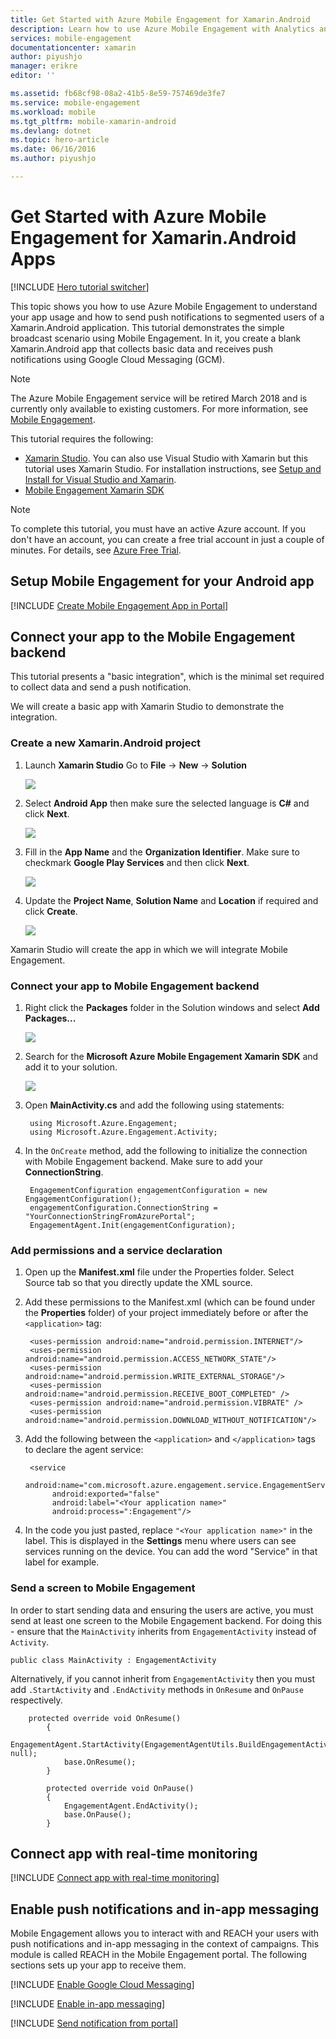 ```yaml
---
title: Get Started with Azure Mobile Engagement for Xamarin.Android
description: Learn how to use Azure Mobile Engagement with Analytics and Push Notifications for Xamarin.Android Apps.
services: mobile-engagement
documentationcenter: xamarin
author: piyushjo
manager: erikre
editor: ''

ms.assetid: fb68cf98-08a2-41b5-8e59-757469de3fe7
ms.service: mobile-engagement
ms.workload: mobile
ms.tgt_pltfrm: mobile-xamarin-android
ms.devlang: dotnet
ms.topic: hero-article
ms.date: 06/16/2016
ms.author: piyushjo

---
```

# Get Started with Azure Mobile Engagement for Xamarin.Android Apps
[!INCLUDE [Hero tutorial switcher](../../includes/mobile-engagement-hero-tutorial-switcher.md)]

This topic shows you how to use Azure Mobile Engagement to understand your app usage and how to send push notifications to segmented users of a Xamarin.Android application.
This tutorial demonstrates the simple broadcast scenario using Mobile Engagement. In it, you create a blank Xamarin.Android app that collects basic data and receives push notifications using Google Cloud Messaging (GCM).

> [!NOTE]
> The Azure Mobile Engagement service will be retired March 2018 and is currently only available to existing customers. For more information, see [Mobile Engagement](https://azure.microsoft.com/services/mobile-engagement/).

This tutorial requires the following:

* [Xamarin Studio](http://xamarin.com/studio). You can also use Visual Studio with Xamarin but this tutorial uses Xamarin Studio. For installation instructions, see [Setup and Install for Visual Studio and Xamarin](https://msdn.microsoft.com/library/mt613162.aspx).
* [Mobile Engagement Xamarin SDK](https://www.nuget.org/packages/Microsoft.Azure.Engagement.Xamarin/)

> [!NOTE]
> To complete this tutorial, you must have an active Azure account. If you don't have an account, you can create a free trial account in just a couple of minutes. For details, see [Azure Free Trial](https://azure.microsoft.com/pricing/free-trial/?WT.mc_id=A0E0E5C02&amp;returnurl=http%3A%2F%2Fazure.microsoft.com%2Fen-us%2Fdocumentation%2Farticles%2Fmobile-engagement-xamarin-android-get-started).
> 
> 

## <a id="setup-azme"></a>Setup Mobile Engagement for your Android app
[!INCLUDE [Create Mobile Engagement App in Portal](../../includes/mobile-engagement-create-app-in-portal-new.md)]

## <a id="connecting-app"></a>Connect your app to the Mobile Engagement backend
This tutorial presents a "basic integration", which is the minimal set required to collect data and send a push notification. 

We will create a basic app with Xamarin Studio to demonstrate the integration.

### Create a new Xamarin.Android project
1. Launch **Xamarin Studio** Go to **File** -> **New** -> **Solution** 
   
    ![][1]
2. Select **Android App** then make sure the selected language is **C#** and click **Next**.
   
    ![][2]
3. Fill in the **App Name** and the **Organization Identifier**. Make sure to checkmark **Google Play Services** and then click **Next**. 
   
    ![][3]
4. Update the **Project Name**, **Solution Name** and **Location** if required and click **Create**.
   
    ![][4]

Xamarin Studio will create the app in which we will integrate Mobile Engagement. 

### Connect your app to Mobile Engagement backend
1. Right click the **Packages** folder in the Solution windows and select **Add Packages...**
   
    ![][5]
2. Search for the **Microsoft Azure Mobile Engagement Xamarin SDK** and add it to your solution.  
   
    ![][6]
3. Open **MainActivity.cs** and add the following using statements:
   
        using Microsoft.Azure.Engagement;
        using Microsoft.Azure.Engagement.Activity;
4. In the `OnCreate` method, add the following to initialize the connection with Mobile Engagement backend. Make sure to add your **ConnectionString**. 
   
        EngagementConfiguration engagementConfiguration = new EngagementConfiguration();
        engagementConfiguration.ConnectionString = "YourConnectionStringFromAzurePortal";
        EngagementAgent.Init(engagementConfiguration);

### Add permissions and a service declaration
1. Open up the **Manifest.xml** file under the Properties folder. Select Source tab so that you directly update the XML source.
2. Add these permissions to the Manifest.xml (which can be found under the **Properties** folder) of your project immediately before or after the `<application>` tag:
   
        <uses-permission android:name="android.permission.INTERNET"/>
        <uses-permission android:name="android.permission.ACCESS_NETWORK_STATE"/>
        <uses-permission android:name="android.permission.WRITE_EXTERNAL_STORAGE"/>
        <uses-permission android:name="android.permission.RECEIVE_BOOT_COMPLETED" />
        <uses-permission android:name="android.permission.VIBRATE" />
        <uses-permission android:name="android.permission.DOWNLOAD_WITHOUT_NOTIFICATION"/>
3. Add the following between the `<application>` and `</application>` tags to declare the agent service:
   
        <service
             android:name="com.microsoft.azure.engagement.service.EngagementService"
             android:exported="false"
             android:label="<Your application name>"
             android:process=":Engagement"/>
4. In the code you just pasted, replace `"<Your application name>"` in the label. This is displayed in the **Settings** menu where users can see services running on the device. You can add the word "Service" in that label for example.

### Send a screen to Mobile Engagement
In order to start sending data and ensuring the users are active, you must send at least one screen to the Mobile Engagement backend. For doing this - ensure that the `MainActivity` inherits from `EngagementActivity` instead of `Activity`.

    public class MainActivity : EngagementActivity

Alternatively, if you cannot inherit from `EngagementActivity` then you must add `.StartActivity` and `.EndActivity` methods in `OnResume` and `OnPause` respectively.  

        protected override void OnResume()
            {
                EngagementAgent.StartActivity(EngagementAgentUtils.BuildEngagementActivityName(Java.Lang.Class.FromType(this.GetType())), null);
                base.OnResume();             
            }

            protected override void OnPause()
            {
                EngagementAgent.EndActivity();
                base.OnPause();            
            }

## <a id="monitor"></a>Connect app with real-time monitoring
[!INCLUDE [Connect app with real-time monitoring](../../includes/mobile-engagement-connect-app-with-monitor.md)]

## <a id="integrate-push"></a>Enable push notifications and in-app messaging
Mobile Engagement allows you to interact with and REACH your users with push notifications and in-app messaging in the context of campaigns. This module is called REACH in the Mobile Engagement portal.
The following sections sets up your app to receive them.

[!INCLUDE [Enable Google Cloud Messaging](../../includes/mobile-engagement-enable-google-cloud-messaging.md)]

[!INCLUDE [Enable in-app messaging](../../includes/mobile-engagement-android-send-push.md)]

[!INCLUDE [Send notification from portal](../../includes/mobile-engagement-android-send-push-from-portal.md)]

<!-- Images -->
[1]: ./media/mobile-engagement-xamarin-android-get-started/1.png
[2]: ./media/mobile-engagement-xamarin-android-get-started/2.png
[3]: ./media/mobile-engagement-xamarin-android-get-started/3.png
[4]: ./media/mobile-engagement-xamarin-android-get-started/4.png
[5]: ./media/mobile-engagement-xamarin-android-get-started/5.png
[6]: ./media/mobile-engagement-xamarin-android-get-started/6.png
